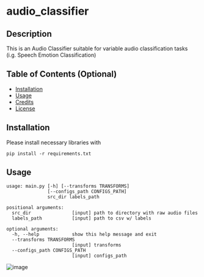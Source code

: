 # audio_classifier

## Description

This is an Audio Classifier suitable for variable audio classification tasks (i.g. Speech Emotion Classification)

## Table of Contents (Optional)

- [Installation](#installation)
- [Usage](#usage)
- [Credits](#credits)
- [License](#license)

## Installation

Please install necessary libraries with
```
pip install -r requirements.txt
```

## Usage
```
usage: main.py [-h] [--transforms TRANSFORMS]
               [--configs_path CONFIGS_PATH]
               src_dir labels_path

positional arguments:
  src_dir               [input] path to directory with raw audio files
  labels_path           [input] path to csv w/ labels

optional arguments:
  -h, --help            show this help message and exit
  --transforms TRANSFORMS
                        [input] transforms
  --configs_path CONFIGS_PATH
                        [input] configs_path
```
![image](https://user-images.githubusercontent.com/82103717/236277386-4762a11b-43fb-4175-8628-d0d6d6fcfec9.png)
